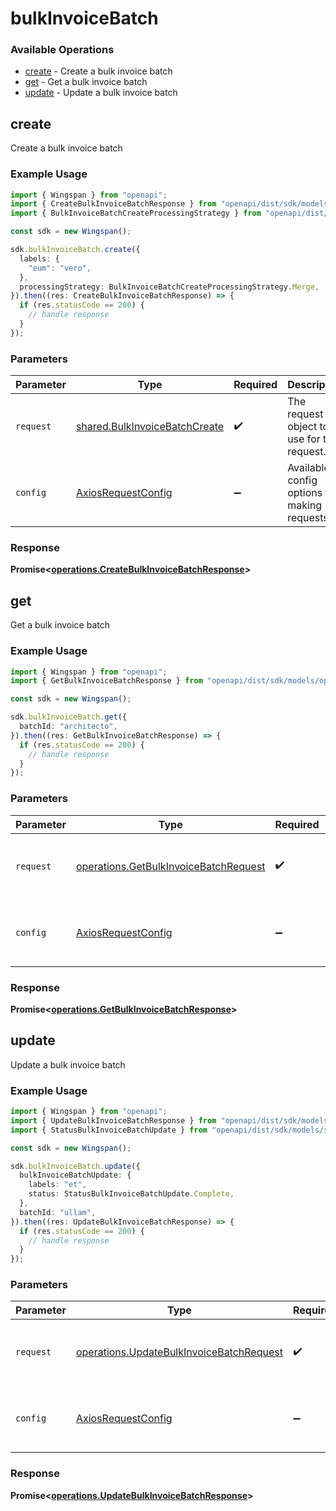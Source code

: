 # bulkInvoiceBatch

### Available Operations

* [create](#create) - Create a bulk invoice batch
* [get](#get) - Get a bulk invoice batch
* [update](#update) - Update a bulk invoice batch

## create

Create a bulk invoice batch

### Example Usage

```typescript
import { Wingspan } from "openapi";
import { CreateBulkInvoiceBatchResponse } from "openapi/dist/sdk/models/operations";
import { BulkInvoiceBatchCreateProcessingStrategy } from "openapi/dist/sdk/models/shared";

const sdk = new Wingspan();

sdk.bulkInvoiceBatch.create({
  labels: {
    "eum": "vero",
  },
  processingStrategy: BulkInvoiceBatchCreateProcessingStrategy.Merge,
}).then((res: CreateBulkInvoiceBatchResponse) => {
  if (res.statusCode == 200) {
    // handle response
  }
});
```

### Parameters

| Parameter                                                                      | Type                                                                           | Required                                                                       | Description                                                                    |
| ------------------------------------------------------------------------------ | ------------------------------------------------------------------------------ | ------------------------------------------------------------------------------ | ------------------------------------------------------------------------------ |
| `request`                                                                      | [shared.BulkInvoiceBatchCreate](../../models/shared/bulkinvoicebatchcreate.md) | :heavy_check_mark:                                                             | The request object to use for the request.                                     |
| `config`                                                                       | [AxiosRequestConfig](https://axios-http.com/docs/req_config)                   | :heavy_minus_sign:                                                             | Available config options for making requests.                                  |


### Response

**Promise<[operations.CreateBulkInvoiceBatchResponse](../../models/operations/createbulkinvoicebatchresponse.md)>**


## get

Get a bulk invoice batch

### Example Usage

```typescript
import { Wingspan } from "openapi";
import { GetBulkInvoiceBatchResponse } from "openapi/dist/sdk/models/operations";

const sdk = new Wingspan();

sdk.bulkInvoiceBatch.get({
  batchId: "architecto",
}).then((res: GetBulkInvoiceBatchResponse) => {
  if (res.statusCode == 200) {
    // handle response
  }
});
```

### Parameters

| Parameter                                                                                      | Type                                                                                           | Required                                                                                       | Description                                                                                    |
| ---------------------------------------------------------------------------------------------- | ---------------------------------------------------------------------------------------------- | ---------------------------------------------------------------------------------------------- | ---------------------------------------------------------------------------------------------- |
| `request`                                                                                      | [operations.GetBulkInvoiceBatchRequest](../../models/operations/getbulkinvoicebatchrequest.md) | :heavy_check_mark:                                                                             | The request object to use for the request.                                                     |
| `config`                                                                                       | [AxiosRequestConfig](https://axios-http.com/docs/req_config)                                   | :heavy_minus_sign:                                                                             | Available config options for making requests.                                                  |


### Response

**Promise<[operations.GetBulkInvoiceBatchResponse](../../models/operations/getbulkinvoicebatchresponse.md)>**


## update

Update a bulk invoice batch

### Example Usage

```typescript
import { Wingspan } from "openapi";
import { UpdateBulkInvoiceBatchResponse } from "openapi/dist/sdk/models/operations";
import { StatusBulkInvoiceBatchUpdate } from "openapi/dist/sdk/models/shared";

const sdk = new Wingspan();

sdk.bulkInvoiceBatch.update({
  bulkInvoiceBatchUpdate: {
    labels: "et",
    status: StatusBulkInvoiceBatchUpdate.Complete,
  },
  batchId: "ullam",
}).then((res: UpdateBulkInvoiceBatchResponse) => {
  if (res.statusCode == 200) {
    // handle response
  }
});
```

### Parameters

| Parameter                                                                                            | Type                                                                                                 | Required                                                                                             | Description                                                                                          |
| ---------------------------------------------------------------------------------------------------- | ---------------------------------------------------------------------------------------------------- | ---------------------------------------------------------------------------------------------------- | ---------------------------------------------------------------------------------------------------- |
| `request`                                                                                            | [operations.UpdateBulkInvoiceBatchRequest](../../models/operations/updatebulkinvoicebatchrequest.md) | :heavy_check_mark:                                                                                   | The request object to use for the request.                                                           |
| `config`                                                                                             | [AxiosRequestConfig](https://axios-http.com/docs/req_config)                                         | :heavy_minus_sign:                                                                                   | Available config options for making requests.                                                        |


### Response

**Promise<[operations.UpdateBulkInvoiceBatchResponse](../../models/operations/updatebulkinvoicebatchresponse.md)>**

